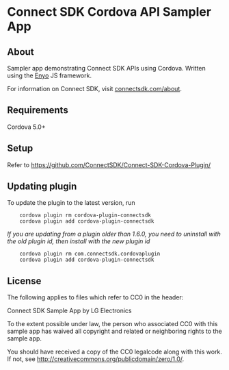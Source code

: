 # Connect SDK Cordova API Sampler App

## About
Sampler app demonstrating Connect SDK APIs using Cordova.
Written using the [Enyo](http://www.enyojs.com) JS framework.

For information on Connect SDK, visit [connectsdk.com/about](http://www.connectsdk.com/about/).

## Requirements

Cordova 5.0+

## Setup

Refer to https://github.com/ConnectSDK/Connect-SDK-Cordova-Plugin/

## Updating plugin

To update the plugin to the latest version, run

```
    cordova plugin rm cordova-plugin-connectsdk
    cordova plugin add cordova-plugin-connectsdk
```

*If you are updating from a plugin older than 1.6.0, you need to uninstall with the old plugin id, then install with the new plugin id*

```
    cordova plugin rm com.connectsdk.cordovaplugin
    cordova plugin add cordova-plugin-connectsdk
```

## License

The following applies to files which refer to CC0 in the header:

Connect SDK Sample App by LG Electronics

To the extent possible under law, the person who associated CC0 with this sample app has waived all copyright and related or neighboring rights to the sample app.

You should have received a copy of the CC0 legalcode along with this work. If not, see http://creativecommons.org/publicdomain/zero/1.0/.
